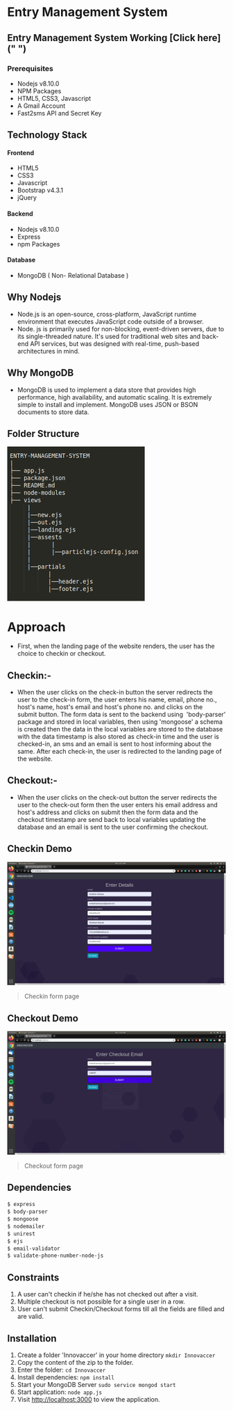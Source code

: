 # Entry Management System

## Entry Management System Working [Click here](" ")

### Prerequisites
-   Nodejs v8.10.0
-   NPM Packages
-   HTML5, CSS3, Javascript
-   A Gmail Account
-   Fast2sms API and Secret Key

## Technology Stack

#### Frontend
-   HTML5
-   CSS3
-   Javascript
-   Bootstrap v4.3.1
-   jQuery

#### Backend
-   Nodejs v8.10.0
-   Express
-   npm Packages

#### Database
-   MongoDB ( Non- Relational Database )

## Why Nodejs
-   Node.js is an open-source, cross-platform, JavaScript runtime environment that executes JavaScript code outside of a browser.
-   Node. js is primarily used for non-blocking, event-driven servers, due to its single-threaded nature. It's used for traditional web sites and back-end API services, but was designed with real-time, push-based architectures in mind.

## Why MongoDB
-   MongoDB is used to implement a data store that provides high performance, high availability, and automatic scaling. It is extremely simple to install and implement. MongoDB uses JSON or BSON documents to store data.

## Folder Structure
![](screenshots/folder-struc.png)

# Approach
-   First, when the landing page of the website renders, the user has the choice to checkin or checkout.

## Checkin:-
-   When the user clicks on the check-in button the server redirects the user to the check-in form, the user enters his name, email, phone no., host's name, host's email and host's phone no. and clicks on the submit button. The form data is sent to the backend using  'body-parser' package and stored in local variables, then using 'mongoose' a schema is created then the data in the local variables are stored to the database with the data timestamp is also stored as check-in time and the user is checked-in, an sms and an email is sent to host informing about the same. After each check-in, the user is redirected to the landing page of the website.

## Checkout:-
-   When the user clicks on the check-out button the server redirects the user to the check-out form then the user enters his email address and host's address and clicks on submit then the form data and the checkout timestamp are send back to local variables updating the database and an email is sent to the user confirming the checkout.

## Checkin Demo
![](screenshots/checkin.png)
> Checkin form page

## Checkout Demo
![](screenshots/checkout.png)
> Checkout form page

## Dependencies
```bash
$ express
$ body-parser
$ mongoose
$ nodemailer
$ unirest
$ ejs
$ email-validator
$ validate-phone-number-node-js
```

## Constraints
1.  A user can't checkin if he/she has  not checked out after a visit.
2.  Multiple checkout is not possible for a single user in a row.
3.  User can't submit Checkin/Checkout forms till all the fields are filled and are valid.

## Installation
1.  Create a folder 'Innovaccer' in your home directory ` mkdir Innovaccer `
2.  Copy the content of the zip to the folder.
3.  Enter the folder: ` cd Innovaccer `
4.  Install dependencies: ` npm install `
5.  Start your MongoDB Server ` sudo service mongod start `
6.  Start application: ` node app.js `
7.  Visit [http://localhost:3000]("http://localhost:3000") to view the application.


